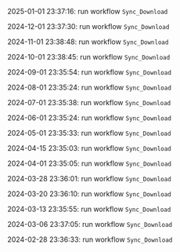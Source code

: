 2025-01-01 23:37:16: run workflow `Sync_Download` 

2024-12-01 23:37:30: run workflow `Sync_Download` 

2024-11-01 23:38:48: run workflow `Sync_Download` 

2024-10-01 23:38:45: run workflow `Sync_Download` 

2024-09-01 23:35:54: run workflow `Sync_Download` 

2024-08-01 23:35:24: run workflow `Sync_Download` 

2024-07-01 23:35:38: run workflow `Sync_Download` 

2024-06-01 23:35:24: run workflow `Sync_Download` 

2024-05-01 23:35:33: run workflow `Sync_Download` 

2024-04-15 23:35:03: run workflow `Sync_Download` 

2024-04-01 23:35:05: run workflow `Sync_Download` 

2024-03-28 23:36:01: run workflow `Sync_Download` 

2024-03-20 23:36:10: run workflow `Sync_Download` 

2024-03-13 23:35:55: run workflow `Sync_Download` 

2024-03-06 23:37:05: run workflow `Sync_Download` 

2024-02-28 23:36:33: run workflow `Sync_Download` 



